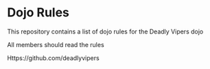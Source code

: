Dojo Rules
==========

This repository contains a list of dojo rules for the Deadly Vipers dojo

All members should read the rules

Https://github.com/deadlyvipers
